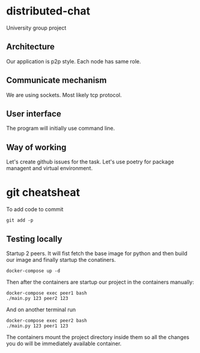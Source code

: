 # distributed-chat
University group project

## Architecture

Our application is p2p style. Each node has same role.

## Communicate mechanism

We are using sockets. Most likely tcp protocol.

## User interface

The program will initially use command line.

## Way of working

Let's create github issues for the task. Let's use poetry for package managent and virtual environment.

# git cheatsheat
To add code to commit
```
git add -p
```

## Testing locally

Startup 2 peers. It will fist fetch the base image for python and then build our image and finally startup the conatiners.

```
docker-compose up -d
```

Then after the containers are startup our project in the containers manually:

```
docker-compose exec peer1 bash
./main.py 123 peer2 123
```
And on another terminal run
```
docker-compose exec peer2 bash
./main.py 123 peer1 123
```

The containers mount the project directory inside them so all the changes you do will be immediately available container.
